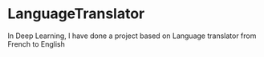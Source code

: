 # LanguageTranslator
In Deep Learning, I have done a project based on Language translator from French to English
